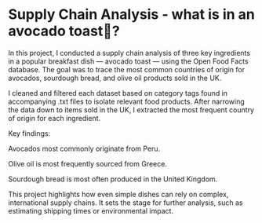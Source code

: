 # Supply Chain Analysis - what is in an avocado toast🥑?
 
In this project, I conducted a supply chain analysis of three key ingredients in a popular breakfast dish — avocado toast — using the Open Food Facts database. The goal was to trace the most common countries of origin for avocados, sourdough bread, and olive oil products sold in the UK.

I cleaned and filtered each dataset based on category tags found in accompanying .txt files to isolate relevant food products. After narrowing the data down to items sold in the UK, I extracted the most frequent country of origin for each ingredient.

Key findings:

Avocados most commonly originate from Peru.

Olive oil is most frequently sourced from Greece.

Sourdough bread is most often produced in the United Kingdom.

This project highlights how even simple dishes can rely on complex, international supply chains. It sets the stage for further analysis, such as estimating shipping times or environmental impact.
